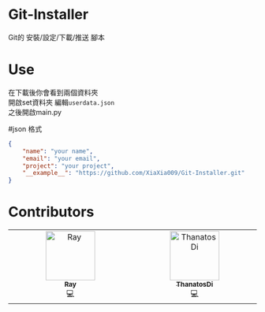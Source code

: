 # Git-Installer
 Git的 安裝/設定/下載/推送 腳本  

# Use
在下載後你會看到兩個資料夾  
開啟set資料夾 編輯`userdata.json`  
之後開啟main.py

#json 格式
```json
{
    "name": "your name",
    "email": "your email",
    "project": "your project",
    "__example__": "https://github.com/XiaXia009/Git-Installer.git"
}
```
# Contributors
<table>
  <tbody>
    <tr>
      <td align="center" valign="top" width="14.28%"><a href="https://github.com/XiaXia009"><img src="https://avatars.githubusercontent.com/u/107758517?v=4" width="100px;" alt="Ray"/><br /><sub><b>Ray</b></sub></a><br /><a title="Code">💻</a></td>
      <td align="center" valign="top" width="14.28%"><a href="https://github.com/ThanatosDi"><img src="https://avatars.githubusercontent.com/u/12424898?v=4" width="100px;" alt="ThanatosDi"/><br /><sub><b>ThanatosDi</b></sub></a><br /><a title="Code">💻</a></td>
    </tr>
  </tbody>
</table>
